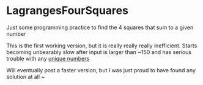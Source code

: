 # LagrangesFourSquares
Just some programming practice to find the 4 squares that sum to a given number

This is the first working version, but it is really really really inefficient. Starts becoming unbearably slow after input is larger than ~150 and has serious trouble with any <a href='https://en.wikipedia.org/wiki/Lagrange%27s_four-square_theorem#Uniqueness'>unique numbers</a>

Will eventually post a faster version, but I was just proud to have found any solution at all   ~ 
